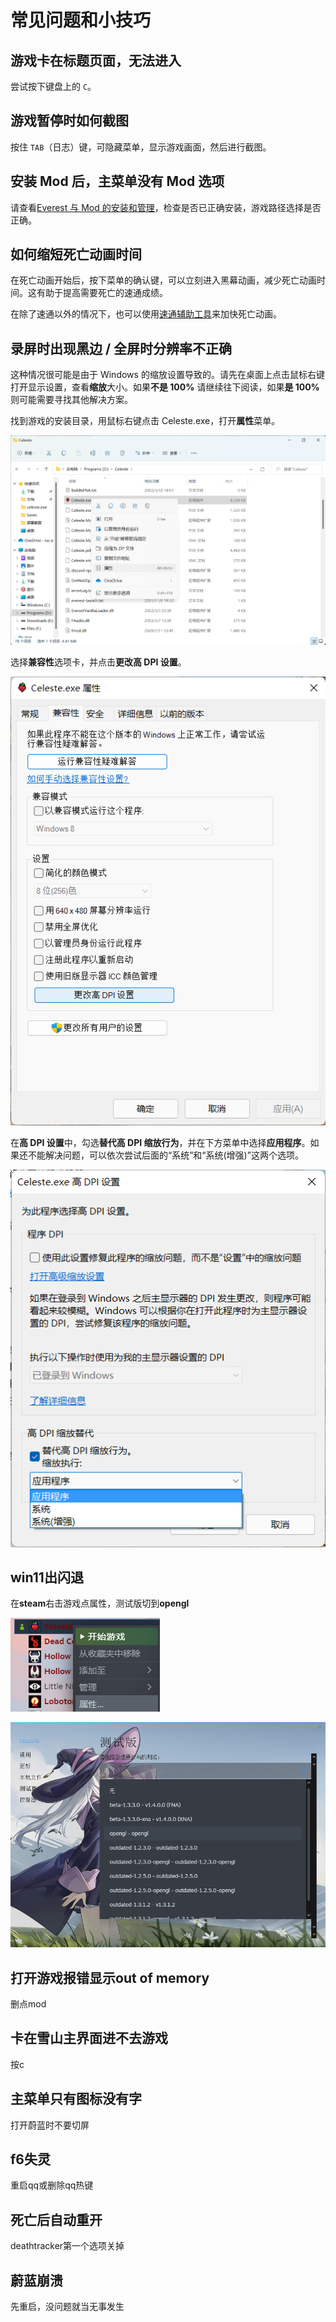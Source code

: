 # 常见问题和小技巧

## 游戏卡在标题页面，无法进入

尝试按下键盘上的 `C`。

## 游戏暂停时如何截图

按住 `TAB`（日志）键，可隐藏菜单，显示游戏画面，然后进行截图。

## 安装 Mod 后，主菜单没有 Mod 选项

请查看[Everest 与 Mod 的安装和管理](zh-cn/Celeste/Mods/Everest_and_mod.md)，检查是否已正确安装，游戏路径选择是否正确。

## 如何缩短死亡动画时间

在死亡动画开始后，按下菜单的确认键，可以立刻进入黑幕动画，减少死亡动画时间。这有助于提高需要死亡的速通成绩。

在除了速通以外的情况下，也可以使用[速通辅助工具](zh-cn/Celeste/Mods/Functional_mod_list.md)来加快死亡动画。

## 录屏时出现黑边 / 全屏时分辨率不正确

这种情况很可能是由于 Windows 的缩放设置导致的。请先在桌面上点击鼠标右键打开显示设置，查看**缩放**大小。如果**不是 100%** 请继续往下阅读，如果**是 100%** 则可能需要寻找其他解决方案。

找到游戏的安装目录，用鼠标右键点击 Celeste.exe，打开**属性**菜单。

![属性菜单](../../img/FAQs/Attribute_menu.png)

选择**兼容性**选项卡，并点击**更改高 DPI 设置**。

![兼容性选项卡](../../img/FAQs/Compatibility_tab.png)

在**高 DPI 设置**中，勾选**替代高 DPI 缩放行为**，并在下方菜单中选择**应用程序**。如果还不能解决问题，可以依次尝试后面的“系统”和“系统(增强)”这两个选项。

![高 DPI 设置](../../img/FAQs/High_DPI_settings.png)

## win11出闪退
在**steam**右击游戏点属性，测试版切到**opengl**

![属性](../../img/FAQs/steamattribute.png)

![测试版](../../img/FAQs/Betaversion.png)

## 打开游戏报错显示out of memory
删点mod
## 卡在雪山主界面进不去游戏
按c
## 主菜单只有图标没有字
打开蔚蓝时不要切屏
## f6失灵
重启qq或删除qq热键
## 死亡后自动重开
deathtracker第一个选项关掉
## 蔚蓝崩溃
先重启，没问题就当无事发生
